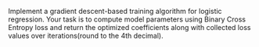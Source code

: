 Implement a gradient descent-based training algorithm for logistic regression. Your task is to compute model parameters using Binary Cross Entropy loss and return the optimized coefficients along with collected loss values over iterations(round to the 4th decimal).
